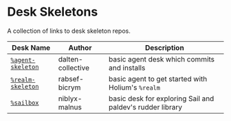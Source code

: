 # Desk Skeletons
A collection of links to desk skeleton repos.

| Desk Name | Author | Description |
|-----------|--------|-------------|
| [`%agent-skeleton`](https://github.com/dalten-collective/agent-skeleton) | dalten-collective | basic agent desk which commits and installs |
| [`%realm-skeleton`](https://github.com/rabsef-bicrym/realm-skeleton) | rabsef-bicrym | basic agent to get started with Holium's `%realm` |
| [`%sailbox`](https://github.com/niblyx-malnus/sailbox) | niblyx-malnus | basic desk for exploring Sail and paldev's rudder library |
